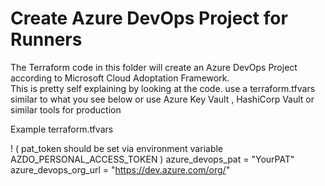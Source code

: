 # Create Azure DevOps Project for Runners

The Terraform code in this folder will create an Azure DevOps Project according to Microsoft Cloud Adoptation Framework.  
This is pretty self explaining by looking at the code. use a terraform.tfvars similar to what you see below or use Azure Key Vault , HashiCorp Vault or similar tools for production
  
  
Example terraform.tfvars  

! ( pat_token should be set via environment variable AZDO_PERSONAL_ACCESS_TOKEN )
azure_devops_pat = "YourPAT"
azure_devops_org_url = "https://dev.azure.com/org/"